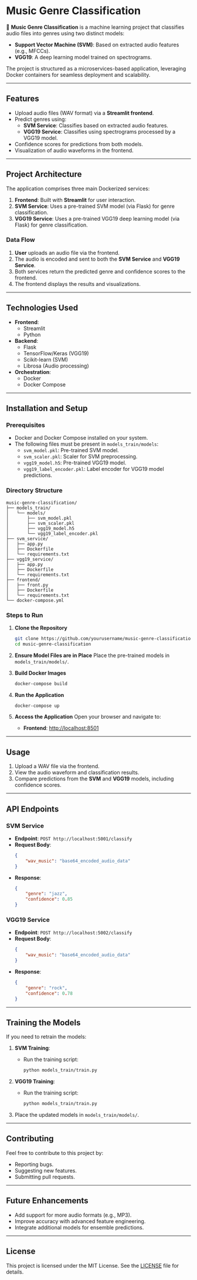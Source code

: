 # **Music Genre Classification**

🎵 **Music Genre Classification** is a machine learning project that classifies audio files into genres using two distinct models:  
- **Support Vector Machine (SVM)**: Based on extracted audio features (e.g., MFCCs).  
- **VGG19**: A deep learning model trained on spectrograms.  

The project is structured as a microservices-based application, leveraging Docker containers for seamless deployment and scalability.

---

## **Features**
- Upload audio files (WAV format) via a **Streamlit frontend**.
- Predict genres using:
  - **SVM Service**: Classifies based on extracted audio features.
  - **VGG19 Service**: Classifies using spectrograms processed by a VGG19 model.
- Confidence scores for predictions from both models.
- Visualization of audio waveforms in the frontend.

---

## **Project Architecture**
The application comprises three main Dockerized services:
1. **Frontend**: Built with **Streamlit** for user interaction.
2. **SVM Service**: Uses a pre-trained SVM model (via Flask) for genre classification.
3. **VGG19 Service**: Uses a pre-trained VGG19 deep learning model (via Flask) for genre classification.

### **Data Flow**
1. **User** uploads an audio file via the frontend.
2. The audio is encoded and sent to both the **SVM Service** and **VGG19 Service**.
3. Both services return the predicted genre and confidence scores to the frontend.
4. The frontend displays the results and visualizations.

---

## **Technologies Used**
- **Frontend**:
  - Streamlit
  - Python
- **Backend**:
  - Flask
  - TensorFlow/Keras (VGG19)
  - Scikit-learn (SVM)
  - Librosa (Audio processing)
- **Orchestration**:
  - Docker
  - Docker Compose

---

## **Installation and Setup**

### **Prerequisites**
- Docker and Docker Compose installed on your system.
- The following files must be present in `models_train/models`:
  - `svm_model.pkl`: Pre-trained SVM model.
  - `svm_scaler.pkl`: Scaler for SVM preprocessing.
  - `vgg19_model.h5`: Pre-trained VGG19 model.
  - `vgg19_label_encoder.pkl`: Label encoder for VGG19 model predictions.

### **Directory Structure**
```
music-genre-classification/
├── models_train/
│   └── models/
│       ├── svm_model.pkl
│       ├── svm_scaler.pkl
│       ├── vgg19_model.h5
│       └── vgg19_label_encoder.pkl
├── svm_service/
│   ├── app.py
│   ├── Dockerfile
│   └── requirements.txt
├── vgg19_service/
│   ├── app.py
│   ├── Dockerfile
│   └── requirements.txt
├── frontend/
│   ├── front.py
│   ├── Dockerfile
│   └── requirements.txt
└── docker-compose.yml
```

### **Steps to Run**
1. **Clone the Repository**
   ```bash
   git clone https://github.com/yourusername/music-genre-classification.git
   cd music-genre-classification
   ```

2. **Ensure Model Files are in Place**
   Place the pre-trained models in `models_train/models/`.

3. **Build Docker Images**
   ```bash
   docker-compose build
   ```

4. **Run the Application**
   ```bash
   docker-compose up
   ```

5. **Access the Application**
   Open your browser and navigate to:
   - **Frontend**: [http://localhost:8501](http://localhost:8501)

---

## **Usage**
1. Upload a WAV file via the frontend.
2. View the audio waveform and classification results.
3. Compare predictions from the **SVM** and **VGG19** models, including confidence scores.

---

## **API Endpoints**

### **SVM Service**
- **Endpoint**: `POST http://localhost:5001/classify`
- **Request Body**:
  ```json
  {
      "wav_music": "base64_encoded_audio_data"
  }
  ```
- **Response**:
  ```json
  {
      "genre": "jazz",
      "confidence": 0.85
  }
  ```

### **VGG19 Service**
- **Endpoint**: `POST http://localhost:5002/classify`
- **Request Body**:
  ```json
  {
      "wav_music": "base64_encoded_audio_data"
  }
  ```
- **Response**:
  ```json
  {
      "genre": "rock",
      "confidence": 0.78
  }
  ```

---

## **Training the Models**
If you need to retrain the models:

1. **SVM Training**:
   - Run the training script:
     ```bash
     python models_train/train.py
     ```

2. **VGG19 Training**:
   - Run the training script:
     ```bash
     python models_train/train.py
     ```

3. Place the updated models in `models_train/models/`.

---

## **Contributing**
Feel free to contribute to this project by:
- Reporting bugs.
- Suggesting new features.
- Submitting pull requests.

---

## **Future Enhancements**
- Add support for more audio formats (e.g., MP3).
- Improve accuracy with advanced feature engineering.
- Integrate additional models for ensemble predictions.

---

## **License**
This project is licensed under the MIT License. See the [LICENSE](LICENSE) file for details.